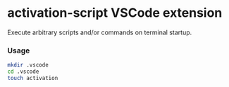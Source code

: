 # activation-script VSCode extension


Execute arbitrary scripts and/or commands on terminal startup.

### Usage

```bash
mkdir .vscode
cd .vscode
touch activation
```
